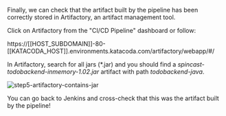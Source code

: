 Finally, we can check that the artifact built by the pipeline has been correctly stored in Artifactory, an artifact management tool.

Click on Artifactory from the "CI/CD Pipeline" dashboard or follow:

https://[[HOST_SUBDOMAIN]]-80-[[KATACODA_HOST]].environments.katacoda.com/artifactory/webapp/#/

In Artifactory, search for all jars (\*.jar) and you should find a *spincast-todobackend-inmemory-1.02.jar* artifact with path *todobackend-java*. 

![step5-artifactory-contains-jar](/manuelpais/courses/treating-your-pipeline-as-a-product/01-from-zero-to-delivery/assets/step5-artifactory-contains-jar)

You can go back to Jenkins and cross-check that this was the artifact built by the pipeline!
